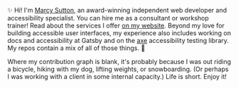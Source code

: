 ✨ Hi! I'm [Marcy Sutton](https://marcysutton.com), an award-winning independent web developer and accessibility specialist. You can hire me as a consultant or workshop trainer! Read about the services I offer [on my website](https://marcysutton.com/services). Beyond my love for building accessible user interfaces, my experience also includes working on docs and accessibility at Gatsby and on the [axe](https://deque.com/axe) accessibility testing library. My repos contain a mix of all of those things. 🌈

Where my contribution graph is blank, it's probably because I was out riding a bicycle, hiking with my dog, lifting weights, or snowboarding. (Or perhaps I was working with a client in some internal capacity.) Life is short. Enjoy it! 
